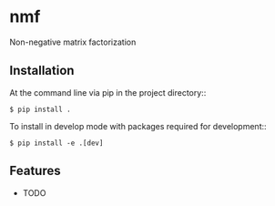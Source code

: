 
# nmf

Non-negative matrix factorization


Installation
------------

At the command line via pip in the project directory::

    $ pip install .

To install in develop mode with packages required for development::

    $ pip install -e .[dev]


Features
--------

* TODO
